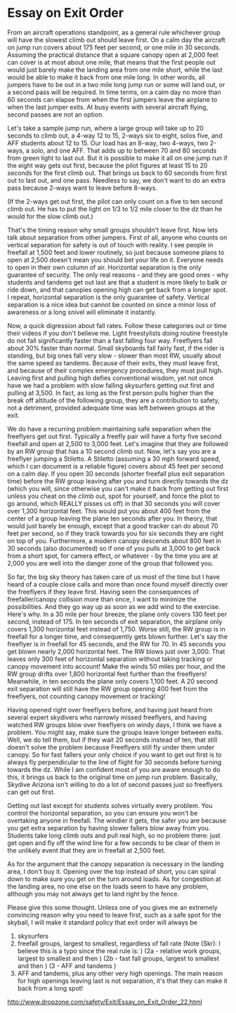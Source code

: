#  Essay on Exit Order
From an aircraft operations standpoint, as a general rule whichever group will have the slowest climb out should leave first. On a calm day the aircraft on jump run covers about 175 feet per second, or one mile in 30 seconds. Assuming the practical distance that a square canopy open at 2,000 feet can cover is at most about one mile, that means that the first people out would just barely make the landing area from one mile short, while the last would be able to make it back from one mile long. In other words, all jumpers have to be out in a two mile long jump run or some will land out, or a second pass will be required. In time terms, on a calm day no more than 60 seconds can elapse from when the first jumpers leave the airplane to when the last jumper exits. At busy events with several aircraft flying, second passes are not an option.

Let's take a sample jump run, where a large group will take up to 20 seconds to climb out, a 4-way 12 to 15, 2-ways six to eight, solos five, and AFF students about 12 to 15. Our load has an 8-way, two 4-ways, two 2-ways, a solo, and one AFF. That adds up to between 70 and 80 seconds from green light to last out. But it is possible to make it all on one jump run if the eight way gets out first, because the pilot figures at least 15 to 20 seconds for the first climb out. That brings us back to 60 seconds from first out to last out, and one pass. Needless to say, we don't want to do an extra pass because 2-ways want to leave before 8-ways.

(If the 2-ways get out first, the pilot can only count on a five to ten second climb out. He has to put the light on 1/3 to 1/2 mile closer to the dz than he would for the slow climb out.)

That's the timing reason why small groups shouldn't leave first. Now lets talk about separation from other jumpers. First of all, anyone who counts on vertical separation for safety is out of touch with reality. I see people in freefall at 1,500 feet and lower routinely, so just because someone plans to open at 2,500 doesn't mean you should bet your life on it. Everyone needs to open in their own column of air. Horizontal separation is the only guarantee of security. The only real reasons - and they are good ones - why students and tandems get out last are that a student is more likely to balk or ride down, and that canopies opening high can get back from a longer spot. I repeat, horizontal separation is the only guarantee of safety. Vertical separation is a nice idea but cannot be counted on since a minor loss of awareness or a long snivel will eliminate it instantly.

Now, a quick digression about fall rates. Follow these categories out or time their videos if you don't believe me. Light freestylists doing routine freestyle do not fall significantly faster than a fast falling four way. Freeflyers fall about 30% faster than normal. Small skyboards fall fairly fast, if the rider is standing, but big ones fall very slow - slower than most RW, usually about the same speed as tandems. Because of their exits, they must leave first, and because of their complex emergency procedures, they must pull high. Leaving first and pulling high defies conventional wisdom, yet not once have we had a problem with slow falling skysurfers getting out first and pulling at 3,500. In fact, as long as the first person pulls higher than the break off altitude of the following group, they are a contribution to safety, not a detriment, provided adequate time was left between groups at the exit.

We do have a recurring problem maintaining safe separation when the freeflyers get out first. Typically a freefly pair will have a forty five second freefall and open at 2,500 to 3,000 feet. Let's imagine that they are followed by an RW group that has a 10 second climb out. Now, let's say you are a freeflyer jumping a Stiletto. A Stiletto (assuming a 30 mph forward speed, which I can document is a reliable figure) covers about 45 feet per second on a calm day. If you open 30 seconds (shorter freefall plus exit separation time) before the RW group leaving after you and turn directly towards the dz (which you will, since otherwise you can't make it back from getting out first unless you cheat on the climb out, spot for yourself, and force the pilot to go around, which REALLY pisses us off) in that 30 seconds you will cover over 1,300 horizontal feet. This would put you about 400 feet from the center of a group leaving the plane ten seconds after you. In theory, that would just barely be enough, except that a good tracker can do about 70 feet per second, so if they track towards you for six seconds they are right on top of you. Furthermore, a modern canopy descends about 800 feet in 30 seconds (also documented) so if one of you pulls at 3,000 to get back from a short spot, for camera effect, or whatever - by the time you are at 2,000 you are well into the danger zone of the group that followed you.

So far, the big sky theory has taken care of us most of the time but I have heard of a couple close calls and more than once found myself directly over the freeflyers if they leave first. Having seen the consequences of freefaller/canopy collision more than once, I want to minimize the possibilities. And they go way up as soon as we add wind to the exercise. Here's why. In a 30 mile per hour breeze, the plane only covers 130 feet per second, instead of 175. In ten seconds of exit separation, the airplane only covers 1,300 horizontal feet instead of 1,750. Worse still, the RW group is in freefall for a longer time, and consequently gets blown further. Let's say the freeflyer is in freefall for 45 seconds, and the RW for 70. In 45 seconds you get blown nearly 2,000 horizontal feet. The RW blows just over 3,000. That leaves only 300 feet of horizontal separation without taking tracking or canopy movement into account! Make the winds 50 miles per hour, and the RW group drifts over 1,800 horizontal feet further than the freeflyers! Meanwhile, in ten seconds the plane only covers 1,100 feet. A 20 second exit separation will still have the RW group opening 400 feet from the freeflyers, not counting canopy movement or tracking!

Having opened right over freeflyers before, and having just heard from several expert skydivers who narrowly missed freeflyers, and having watched RW groups blow over freeflyers on windy days, I think we have a problem. You might say, make sure the groups leave longer between exits. Well, we do tell them, but if they wait 20 seconds instead of ten, that still doesn't solve the problem because Freeflyers still fly under them under canopy. So for fast fallers your only choice if you want to get out first is to always fly perpendicular to the line of flight for 30 seconds before turning towards the dz. While I am confident most of you are aware enough to do this, it brings us back to the original time on jump run problem. Basically, Skydive Arizona isn't willing to do a lot of second passes just so freeflyers can get out first.

Getting out last except for students solves virtually every problem. You control the horizontal separation, so you can ensure you won't be overtaking anyone in freefall. The windier it gets, the safer you are because you get extra separation by having slower fallers blow away from you. Students take long climb outs and pull real high, so no problem there: just get open and fly off the wind line for a few seconds to be clear of them in the unlikely event that they are in freefall at 2,500 feet.

As for the argument that the canopy separation is necessary in the landing area, I don't buy it. Opening over the top instead of short, you can spiral down to make sure you get on the turn around loads. As for congestion at the landing area, no one else on the loads seem to have any problem, although you may not always get to land right by the fence.

Please give this some thought. Unless one of you gives me an extremely convincing reason why you need to leave first, such as a safe spot for the skyball, I will make it standard policy that exit order will always be

1) skysurfers
2) freefall groups, largest to smallest, regardless of fall rate
(Note (Skr): I believe this is a typo since the real rule is: )
(2a - relative work groups, largest to smallest and then )
(2b - fast fall groups, largest to smallest and then ) (3 - AFF and tandems )
3) AFF and tandems, plus any other very high openings. The main reason for high openings leaving last is not separation, it's that they can make it back from a long spot!


http://www.dropzone.com/safety/Exit/Essay_on_Exit_Order_22.html
